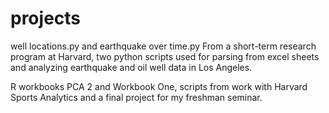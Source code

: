 # projects

well locations.py and earthquake over time.py From a short-term research program at Harvard, two python scripts used for parsing from excel sheets and analyzing earthquake and oil well data in Los Angeles.

R workbooks PCA 2 and Workbook One, scripts from work with Harvard Sports Analytics and a final project for my freshman seminar.
